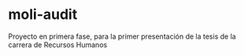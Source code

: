 # moli-audit

Proyecto en primera fase, para la primer presentación de la tesis de la carrera de Recursos Humanos 

